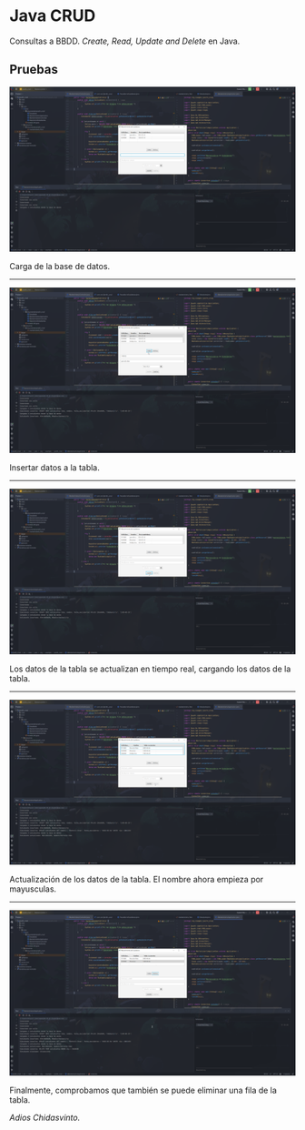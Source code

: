 # Java CRUD

Consultas a BBDD. *Create, Read, Update and Delete* en Java. 



## Pruebas

![](img/1.png)

Carga de la base de datos.

 

---

![](img/2.png)

Insertar datos a la tabla.



---

![](img/3.png)

Los datos de la tabla se actualizan en tiempo real, cargando los datos de la tabla.



---

![](img/4.png)



Actualización de los datos de la tabla. El nombre ahora empieza por mayusculas.

---

![](img/5.png)



Finalmente, comprobamos que también se puede eliminar una fila de la tabla. 

*Adios Chidasvinto.*
